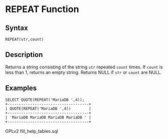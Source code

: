 
# REPEAT Function

## Syntax


```
REPEAT(str,count)
```

## Description


Returns a string consisting of the string `str` repeated `count` times. If
`count` is less than 1, returns an empty string. Returns NULL if `str` or
`count` are NULL.


## Examples


```
SELECT QUOTE(REPEAT('MariaDB ',4));
+------------------------------------+
| QUOTE(REPEAT('MariaDB ',4))        |
+------------------------------------+
| 'MariaDB MariaDB MariaDB MariaDB ' |
+------------------------------------+
```


GPLv2 fill_help_tables.sql

